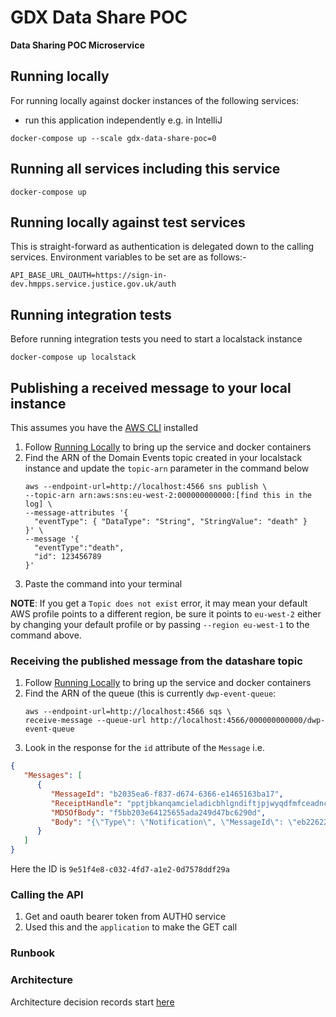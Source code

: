 # GDX Data Share POC

**Data Sharing POC Microservice**

## Running locally

For running locally against docker instances of the following services:

- run this application independently e.g. in IntelliJ

`docker-compose up --scale gdx-data-share-poc=0`

## Running all services including this service

`docker-compose up`

## Running locally against test services

This is straight-forward as authentication is delegated down to the calling services.  Environment variables to be set are as follows:-
```
API_BASE_URL_OAUTH=https://sign-in-dev.hmpps.service.justice.gov.uk/auth
```

## Running integration tests

Before running integration tests you need to start a localstack instance

`docker-compose up localstack`

## Publishing a received message to your local instance

This assumes you have the [AWS CLI](https://aws.amazon.com/cli/) installed

1. Follow [Running Locally](#running-locally) to bring up the service and docker containers
2. Find the ARN of the Domain Events topic created in your localstack instance and update the `topic-arn` parameter in the command below
    ```shell
    aws --endpoint-url=http://localhost:4566 sns publish \
    --topic-arn arn:aws:sns:eu-west-2:000000000000:[find this in the log] \
    --message-attributes '{
      "eventType": { "DataType": "String", "StringValue": "death" }
    }' \
    --message '{
      "eventType":"death",
      "id": 123456789
    }'

    ```
3. Paste the command into your terminal

**NOTE**: If you get a `Topic does not exist` error, it may mean your default AWS profile points to a different region,
be sure it points to `eu-west-2` either by changing your default profile or by passing `--region eu-west-1` to the
command above.

### Receiving the published message from the datashare topic
1. Follow [Running Locally](#running-locally) to bring up the service and docker containers
2. Find the ARN of the queue (this is currently `dwp-event-queue`:
   ```shell
   aws --endpoint-url=http://localhost:4566 sqs \
   receive-message --queue-url http://localhost:4566/000000000000/dwp-event-queue
   ```
3. Look in the response for the `id` attribute of the `Message` i.e.
```json
{
   "Messages": [
      {
         "MessageId": "b2035ea6-f837-d674-6366-e1465163ba17",
         "ReceiptHandle": "pptjbkanqamcieladicbhlgndiftjpjwyqdfmfceadncftltdhgzcruxoiwmmvabghnfpvuxgturwkiyyfvaxxrkfhwjfuvhuujrkhuslyjxwgeztjkcujwcwnyxoxqpsxrfcjmdtemaccvbpdrtjjdnilbeafxkbxtunortuvyqjvxjuwdoubrkh",
         "MD5OfBody": "f5bb203e64125655ada249d47bc6290d",
         "Body": "{\"Type\": \"Notification\", \"MessageId\": \"eb226220-f31d-4945-88e7-adc3febb8d22\", \"TopicArn\": \"arn:aws:sns:eu-west-2:000000000000:5e2615e8-2916-4161-8e0c-f92331788107\", \"Message\": \"{\\\"eventType\\\":\\\"citizen-death\\\",\\\"id\\\":\\\"9e51f4e8-c032-4fd7-a1e2-0d7578ddf29a\\\",\\\"version\\\":\\\"1.0\\\",\\\"occurredAt\\\":\\\"2022-10-12T17:57:13.005574+01:00\\\",\\\"description\\\":\\\"Citizen Event: citizen-death\\\"}\", \"Timestamp\": \"2022-10-12T16:57:13.023Z\", \"SignatureVersion\": \"1\", \"Signature\": \"EXAMPLEpH+..\", \"SigningCertURL\": \"https://sns.us-east-1.amazonaws.com/SimpleNotificationService-0000000000000000000000.pem\", \"MessageAttributes\": {\"eventType\": {\"Type\": \"String\", \"Value\": \"citizen-death\"}}}"
      }
   ]
}
```
   Here the ID is `9e51f4e8-c032-4fd7-a1e2-0d7578ddf29a`

### Calling the API
1. Get and oauth bearer token from AUTH0 service 
2. Used this and the `application` to make the GET call


### Runbook


### Architecture

Architecture decision records start [here](doc/architecture/decisions/0001-use-adr.md)
